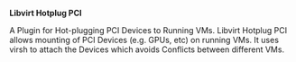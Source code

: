 **Libvirt Hotplug PCI**

A Plugin for Hot-plugging PCI Devices to Running VMs. Libvirt Hotplug PCI allows mounting of PCI Devices (e.g. GPUs, etc) on running VMs. It uses virsh to attach the Devices which avoids Conflicts between different VMs.
